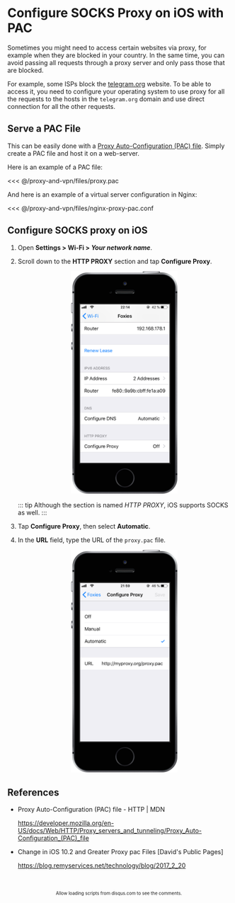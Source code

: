 # Configure SOCKS Proxy on iOS with PAC

Sometimes you might need to access certain websites via proxy, for example when
they are blocked in your country. In the same time, you can avoid passing all
requests through a proxy server and only pass those that are blocked.

For example, some ISPs block the [telegram.org](https://telegram.org) website.
To be able to access it, you need to configure your operating system to use
proxy for all the requests to the hosts in the `telegram.org` domain and use
direct connection for all the other requests.

## Serve a PAC File

This can be easily done with a [Proxy Auto-Configuration (PAC)
file](https://developer.mozilla.org/en-US/docs/Web/HTTP/Proxy_servers_and_tunneling/Proxy_Auto-Configuration_(PAC)_file).
Simply create a PAC file and host it on a web-server.

Here is an example of a PAC file:

<<< @/proxy-and-vpn/files/proxy.pac

And here is an example of a virtual server configuration in Nginx:

<<< @/proxy-and-vpn/files/nginx-proxy-pac.conf


## Configure SOCKS proxy on iOS

1. Open **Settings > Wi-Fi > _Your network name_**.

2. Scroll down to the **HTTP PROXY** section and tap **Configure Proxy**.

    <div style="margin-left: auto; margin-right: auto; width: 50%">
      <img src="./img/ios-wi-fi-network_framed.png"
           alt="iOS Wi-Fi network settings"
      />
    </div>

    ::: tip
    Although the section is named _HTTP PROXY_, iOS supports SOCKS as
    well.
    :::

3. Tap **Configure Proxy**, then select **Automatic**.

4. In the **URL** field, type the URL of the `proxy.pac` file.

    <div style="margin-left: auto; margin-right: auto; width: 50%">
      <img src="./img/ios-proxy-configuration_framed.png"
           alt="iOS proxy confguration"
      />
    </div>


## References

- Proxy Auto-Configuration (PAC) file - HTTP | MDN

    <https://developer.mozilla.org/en-US/docs/Web/HTTP/Proxy_servers_and_tunneling/Proxy_Auto-Configuration_(PAC)_file>

- Change in iOS 10.2 and Greater Proxy pac Files [David's Public Pages]

    <https://blog.remyservices.net/technology/blog/2017_2_20>

<br/>
<ClientOnly>
<Disqus shortname="notes-maxie-xyz" />
</ClientOnly>

<br/>
<div style="text-align: center; font-size: x-small">
    Allow loading scripts from disqus.com to see the comments.
</div>

